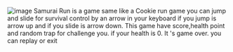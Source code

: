 ![image](https://github.com/Ittiwat812/SamuraiRun-Project/assets/159146317/e0200e8d-fd0b-4967-b32a-34d13787d7a7)
Samurai Run is a game same like a Cookie run game you can
 jump and slide for survival control by an arrow in your
 keyboard if you jump is arrow up and if you slide is arrow
 down. This game have score,health point and random trap
 for challenge you. if your health is 0. It 's game over. you
 can replay or exit
